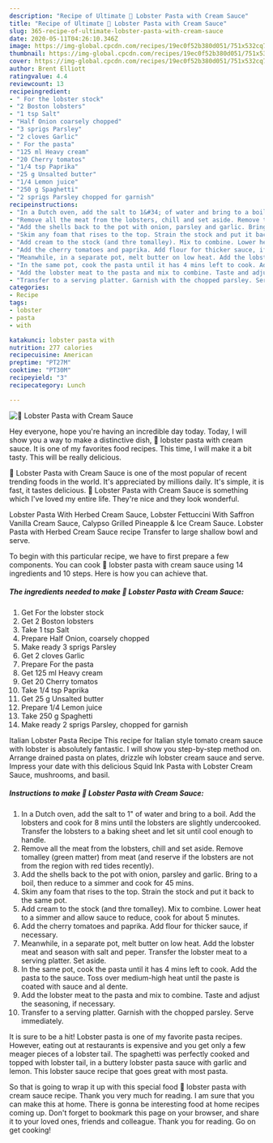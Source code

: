 ```yaml
---
description: "Recipe of Ultimate 🦞 Lobster Pasta with Cream Sauce"
title: "Recipe of Ultimate 🦞 Lobster Pasta with Cream Sauce"
slug: 365-recipe-of-ultimate-lobster-pasta-with-cream-sauce
date: 2020-05-11T04:26:10.346Z
image: https://img-global.cpcdn.com/recipes/19ec0f52b380d051/751x532cq70/🦞-lobster-pasta-with-cream-sauce-recipe-main-photo.jpg
thumbnail: https://img-global.cpcdn.com/recipes/19ec0f52b380d051/751x532cq70/🦞-lobster-pasta-with-cream-sauce-recipe-main-photo.jpg
cover: https://img-global.cpcdn.com/recipes/19ec0f52b380d051/751x532cq70/🦞-lobster-pasta-with-cream-sauce-recipe-main-photo.jpg
author: Brent Elliott
ratingvalue: 4.4
reviewcount: 13
recipeingredient:
- " For the lobster stock"
- "2 Boston lobsters"
- "1 tsp Salt"
- "Half Onion coarsely chopped"
- "3 sprigs Parsley"
- "2 cloves Garlic"
- " For the pasta"
- "125 ml Heavy cream"
- "20 Cherry tomatos"
- "1/4 tsp Paprika"
- "25 g Unsalted butter"
- "1/4 Lemon juice"
- "250 g Spaghetti"
- "2 sprigs Parsley chopped for garnish"
recipeinstructions:
- "In a Dutch oven, add the salt to 1&#34; of water and bring to a boil. Add the lobsters and cook for 8 mins until the lobsters are slightly undercooked. Transfer the lobsters to a baking sheet and let sit until cool enough to handle."
- "Remove all the meat from the lobsters, chill and set aside. Remove tomalley (green matter) from meat (and reserve if the lobsters are not from the region with red tides recently)."
- "Add the shells back to the pot with onion, parsley and garlic. Bring to a boil, then reduce to a simmer and cook for 45 mins."
- "Skim any foam that rises to the top. Strain the stock and put it back to the same pot."
- "Add cream to the stock (and thre tomalley). Mix to combine. Lower heat to a simmer and allow sauce to reduce, cook for about 5 minutes."
- "Add the cherry tomatoes and paprika. Add flour for thicker sauce, if necessary."
- "Meanwhile, in a separate pot, melt butter on low heat. Add the lobster meat and season with salt and peper. Transfer the lobster meat to a serving platter. Set aside."
- "In the same pot, cook the pasta until it has 4 mins left to cook. Add the pasta to the sauce. Toss over medium-high heat until the paste is coated with sauce and al dente."
- "Add the lobster meat to the pasta and mix to combine. Taste and adjust the seasoning, if necessary."
- "Transfer to a serving platter. Garnish with the chopped parsley. Serve immediately."
categories:
- Recipe
tags:
- lobster
- pasta
- with

katakunci: lobster pasta with 
nutrition: 277 calories
recipecuisine: American
preptime: "PT27M"
cooktime: "PT30M"
recipeyield: "3"
recipecategory: Lunch

---
```



![🦞 Lobster Pasta with Cream Sauce](https://img-global.cpcdn.com/recipes/19ec0f52b380d051/751x532cq70/🦞-lobster-pasta-with-cream-sauce-recipe-main-photo.jpg)

Hey everyone, hope you're having an incredible day today. Today, I will show you a way to make a distinctive dish, 🦞 lobster pasta with cream sauce. It is one of my favorites food recipes. This time, I will make it a bit tasty. This will be really delicious.

🦞 Lobster Pasta with Cream Sauce is one of the most popular of recent trending foods in the world. It's appreciated by millions daily. It's simple, it is fast, it tastes delicious. 🦞 Lobster Pasta with Cream Sauce is something which I've loved my entire life. They're nice and they look wonderful.

Lobster Pasta With Herbed Cream Sauce, Lobster Fettuccini With Saffron Vanilla Cream Sauce, Calypso Grilled Pineapple &amp; Ice Cream Sauce. Lobster Pasta with Herbed Cream Sauce recipe Transfer to large shallow bowl and serve.


To begin with this particular recipe, we have to first prepare a few components. You can cook 🦞 lobster pasta with cream sauce using 14 ingredients and 10 steps. Here is how you can achieve that.

<!--inarticleads1-->

##### The ingredients needed to make 🦞 Lobster Pasta with Cream Sauce:

1. Get  For the lobster stock
1. Get 2 Boston lobsters
1. Take 1 tsp Salt
1. Prepare Half Onion, coarsely chopped
1. Make ready 3 sprigs Parsley
1. Get 2 cloves Garlic
1. Prepare  For the pasta
1. Get 125 ml Heavy cream
1. Get 20 Cherry tomatos
1. Take 1/4 tsp Paprika
1. Get 25 g Unsalted butter
1. Prepare 1/4 Lemon juice
1. Take 250 g Spaghetti
1. Make ready 2 sprigs Parsley, chopped for garnish


Italian Lobster Pasta Recipe This recipe for Italian style tomato cream sauce with lobster is absolutely fantastic. I will show you step-by-step method on. Arrange drained pasta on plates, drizzle wih lobster cream sauce and serve. Impress your date with this delicious Squid Ink Pasta with Lobster Cream Sauce, mushrooms, and basil. 

<!--inarticleads2-->

##### Instructions to make 🦞 Lobster Pasta with Cream Sauce:

1. In a Dutch oven, add the salt to 1&#34; of water and bring to a boil. Add the lobsters and cook for 8 mins until the lobsters are slightly undercooked. Transfer the lobsters to a baking sheet and let sit until cool enough to handle.
1. Remove all the meat from the lobsters, chill and set aside. Remove tomalley (green matter) from meat (and reserve if the lobsters are not from the region with red tides recently).
1. Add the shells back to the pot with onion, parsley and garlic. Bring to a boil, then reduce to a simmer and cook for 45 mins.
1. Skim any foam that rises to the top. Strain the stock and put it back to the same pot.
1. Add cream to the stock (and thre tomalley). Mix to combine. Lower heat to a simmer and allow sauce to reduce, cook for about 5 minutes.
1. Add the cherry tomatoes and paprika. Add flour for thicker sauce, if necessary.
1. Meanwhile, in a separate pot, melt butter on low heat. Add the lobster meat and season with salt and peper. Transfer the lobster meat to a serving platter. Set aside.
1. In the same pot, cook the pasta until it has 4 mins left to cook. Add the pasta to the sauce. Toss over medium-high heat until the paste is coated with sauce and al dente.
1. Add the lobster meat to the pasta and mix to combine. Taste and adjust the seasoning, if necessary.
1. Transfer to a serving platter. Garnish with the chopped parsley. Serve immediately.


It is sure to be a hit! Lobster pasta is one of my favorite pasta recipes. However, eating out at restaurants is expensive and you get only a few meager pieces of a lobster tail. The spaghetti was perfectly cooked and topped with lobster tail, in a buttery lobster pasta sauce with garlic and lemon. This lobster sauce recipe that goes great with most pasta. 

So that is going to wrap it up with this special food 🦞 lobster pasta with cream sauce recipe. Thank you very much for reading. I am sure that you can make this at home. There is gonna be interesting food at home recipes coming up. Don't forget to bookmark this page on your browser, and share it to your loved ones, friends and colleague. Thank you for reading. Go on get cooking!
